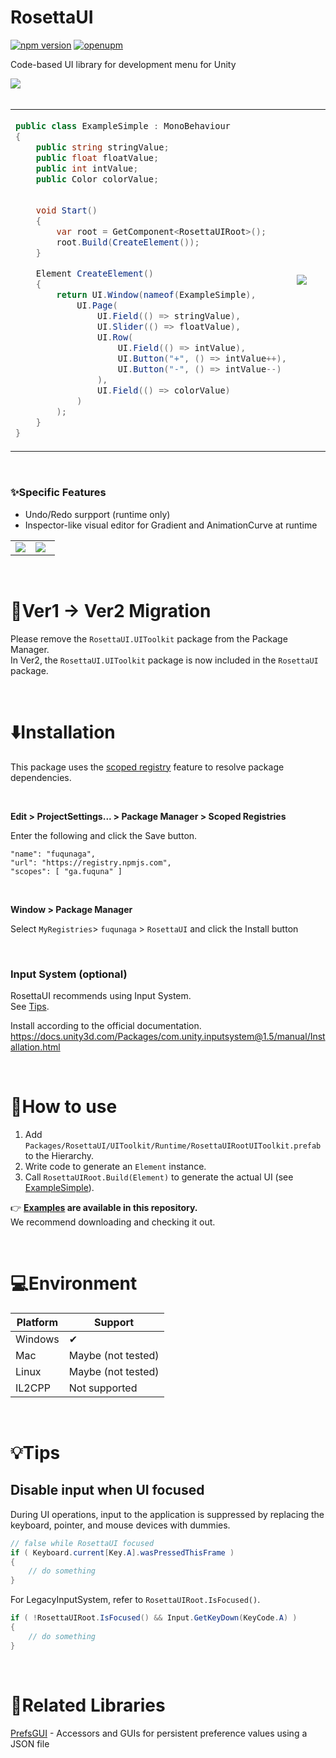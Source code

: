 # RosettaUI

[![npm version](https://badge.fury.io/js/ga.fuquna.rosettaui.svg)](https://badge.fury.io/js/ga.fuquna.rosettaui)
[![openupm](https://img.shields.io/npm/v/ga.fuquna.rosettaui?label=openupm&registry_uri=https://package.openupm.com)](https://openupm.com/packages/ga.fuquna.rosettaui/)

Code-based UI library for development menu for Unity

<img src="https://github.com/user-attachments/assets/4313a51f-e319-457b-a227-a0caf4d0f908" />

<br>
<br>

<table>
<tr>
<td>
    
```csharp
public class ExampleSimple : MonoBehaviour
{
    public string stringValue;
    public float floatValue;
    public int intValue;
    public Color colorValue;

    
    void Start()
    {
        var root = GetComponent<RosettaUIRoot>();
        root.Build(CreateElement());
    }

    Element CreateElement()
    {
        return UI.Window(nameof(ExampleSimple),
            UI.Page(
                UI.Field(() => stringValue),
                UI.Slider(() => floatValue),
                UI.Row(
                    UI.Field(() => intValue),
                    UI.Button("+", () => intValue++),
                    UI.Button("-", () => intValue--)
                ),
                UI.Field(() => colorValue)
            )
        );
    }
}
```
</td>
<td width="50%">
    
<img src="https://github.com/user-attachments/assets/16f31cf9-5608-4acc-8629-6c22bc8ef261" />

</td>
</tr>

</table>

<br>

### ✨Specific Features

- Undo/Redo surpport (runtime only)
- Inspector-like visual editor for Gradient and AnimationCurve at runtime

<table>
    <tr>
        <td width="45%">
        <img src="https://github.com/user-attachments/assets/66e4ccff-5800-4ef1-a026-370370d36bcb" />
        </td>
        <td>
        <img src="https://github.com/user-attachments/assets/6f58a454-47e3-402f-8f99-1774ad8f0825" />
        </td>
    </tr>
</table>


<br>

# 🔄Ver1 → Ver2 Migration

Please remove the `RosettaUI.UIToolkit` package from the Package Manager.  
In Ver2, the `RosettaUI.UIToolkit` package is now included in the `RosettaUI` package.

<br>

# ⬇️Installation

This package uses the [scoped registry] feature to resolve package
dependencies. 

[scoped registry]: https://docs.unity3d.com/Manual/upm-scoped.html


<br>

**Edit > ProjectSettings... > Package Manager > Scoped Registries**

Enter the following and click the Save button.

```
"name": "fuqunaga",
"url": "https://registry.npmjs.com",
"scopes": [ "ga.fuquna" ]
```

<br>

**Window > Package Manager**

Select `MyRegistries`> `fuqunaga` > `RosettaUI` and click the Install button

<br>

### Input System (optional)

RosettaUI recommends using Input System.  
See [Tips](#disable-keyboard-input-when-typing-in-ui).

Install according to the official documentation.  
https://docs.unity3d.com/Packages/com.unity.inputsystem@1.5/manual/Installation.html


<br>

# 🚀How to use

1. Add `Packages/RosettaUI/UIToolkit/Runtime/RosettaUIRootUIToolkit.prefab` to the Hierarchy.
1. Write code to generate an `Element` instance.
1. Call `RosettaUIRoot.Build(Element)` to generate the actual UI (see [ExampleSimple]).


[ExampleSimple]: Assets/Example/Runtime/ExampleSimple.cs

👉 <b>[Examples](Assets/Scenes) are available in this repository.</b>  
We recommend downloading and checking it out.

<br>

# 💻Environment

| Platform | Support            |
| -------- |--------------------|
| Windows  | ✔                  |
| Mac      | Maybe (not tested) |
| Linux    | Maybe (not tested) |
| IL2CPP   | Not supported      |

<br>

# 💡️Tips

## Disable input when UI focused

During UI operations, input to the application is suppressed by replacing the keyboard, pointer, and mouse devices with dummies.

```csharp
// false while RosettaUI focused
if ( Keyboard.current[Key.A].wasPressedThisFrame )
{
    // do something
}
```

For LegacyInputSystem, refer to `RosettaUIRoot.IsFocused()`.
```csharp
if ( !RosettaUIRoot.IsFocused() && Input.GetKeyDown(KeyCode.A) )
{
    // do something
}
```

<br>

# 🔎Related Libraries

[PrefsGUI](https://github.com/fuqunaga/PrefsGUI) - Accessors and GUIs for persistent preference values using a JSON file
